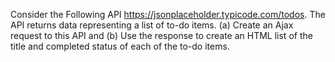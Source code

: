 Consider the Following API https://jsonplaceholder.typicode.com/todos.
The API returns data representing a list of to-do items. 
(a) Create an Ajax request to this API and 
(b) Use the response to create an HTML list of the title and completed status of each of the to-do items. 
